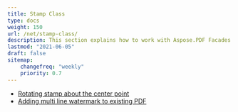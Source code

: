 ```yaml
---
title: Stamp Class
type: docs
weight: 150
url: /net/stamp-class/
description: This section explains how to work with Aspose.PDF Facades using Stamp Class.
lastmod: "2021-06-05"
draft: false
sitemap:
    changefreq: "weekly"
    priority: 0.7
---
```


- [Rotating stamp about the center point](/pdf/net/rotating-stamp-about-the-center-point/)
- [Adding multi line watermark to existing PDF](/net/adding-multi-line-watermark-to-existing-pdf/)